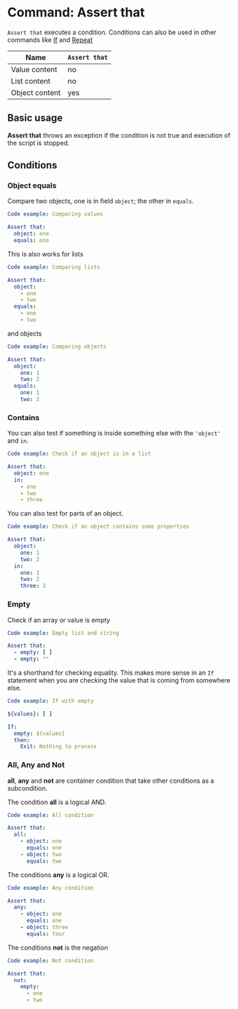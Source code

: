 # Command: Assert that

`Assert that` executes a condition. Conditions can also be used in other commands like [If](../control-flow/If.md) and [Repeat](../control-flow/Repeat.md)

| Name           | `Assert that` |
|----------------|---------------|
| Value content  | no            |
| List content   | no            |
| Object content | yes           |

## Basic usage

**Assert that** throws an exception if the condition is not true and execution of the script is stopped.

## Conditions

### Object equals

Compare two objects, one is in field `object`; the other in `equals`.

```yaml
Code example: Comparing values

Assert that:
  object: one
  equals: one
```

This is also works for lists

```yaml
Code example: Comparing lists

Assert that:
  object:
    - one
    - two
  equals:
    - one
    - two
```

and objects

```yaml
Code example: Comparing objects

Assert that:
  object:
    one: 1
    two: 2
  equals:
    one: 1
    two: 2
```

### Contains

You can also test if something is inside something else with the `'object'` and `in`.

```yaml
Code example: Check if an object is in a list

Assert that:
  object: one
  in:
    - one
    - two
    - three
```

You can also test for parts of an object.

```yaml
Code example: Check if an object contains some properties

Assert that:
  object:
    one: 1
    two: 2
  in:
    one: 1
    two: 2
    three: 3
```

### Empty

Check if an array or value is empty

```yaml
Code example: Empty list and string

Assert that:
  - empty: [ ]
  - empty: ""
```

It's a shorthand for checking equality. This makes more sense in an `If` statement when you are checking the value that is coming from somewhere else.

```yaml
Code example: If with empty

${values}: [ ]

If:
  empty: ${values}
  then:
    Exit: Nothing to process
```

### All, Any and Not

**all**, **any** and **not** are container condition that take other conditions as a subcondition.

The condition **all** is a logical AND.

```yaml
Code example: All condition

Assert that:
  all:
    - object: one
      equals: one
    - object: two
      equals: two
```

The conditions **any** is a logical OR.

```yaml
Code example: Any condition

Assert that:
  any:
    - object: one
      equals: one
    - object: three
      equals: four
```

The conditions **not** is the negation

```yaml
Code example: Not condition

Assert that:
  not:
    empty:
      - one
      - two
```


